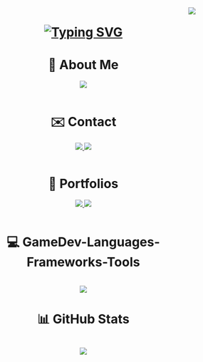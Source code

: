 <img align="right" src="https://komarev.com/ghpvc/?username=PedroVillasBoas&color=blue" />

<h1 align="center">
    <a href="https://git.io/typing-svg"><img src="https://readme-typing-svg.herokuapp.com?font=Anonymous+Pro&size=35&duration=4000&pause=1000&center=true&vCenter=true&random=false&width=500&height=70&lines=Hello+There!%F0%9F%91%8B;I'm+Pedro+Vilas+B%C3%B4as!;Nice+to+have+you+here!" alt="Typing SVG" /></a>
</h1>

<h1 align="center">📜 About Me</h1>
<div align="center">
<img src="https://quotes-github-readme.vercel.app/api?quote=I%20would%20like%20to%20create%20new%20worlds%20for%20you,%20my%20little%20brother%20and%20I,%20so%20we%20can%20explore%20them%20together!&type=horizontal&theme=algolia">
</div>

</br>

<h1 align="center">✉️ Contact</h1>
<div align="center"> 
  <a href="mailto:phvb20@gmail.com">
    <img src="https://skillicons.dev/icons?i=gmail" />
  </a>
  <a href="https://www.linkedin.com/in/pedro-vilas-bôas/", target="_blank">
    <img src="https://skillicons.dev/icons?i=linkedin" />
  </a>
</div>

</br>

<h1 align="center">📁 Portfolios</h1>
<div align="center"> 
  <a href="https://pedrovilasboas.itch.io" target="_blank">
    <img src="https://img.shields.io/badge/Itch-%23FF0B34.svg?style=for-the-badge&logo=Itch.io&logoColor=white" />
  </a>
  <a href="https://pedrovillasboas.github.io/Portfolio-Pedro-Vilas-Boas/" target="_blank">
     <img src="https://img.shields.io/badge/Portfolio-FF5722?style=for-the-badge&logo=todoist&logoColor=white" /> 
  </a>
</div>

</br>

<h1 align="center">💻 GameDev-Languages-Frameworks-Tools</h1>
<br/>
<div align="center">
    <img src="https://skillicons.dev/icons?i=godot,unreal,unity,c,cs,cpp,py,js,ts,php,fastapi,spring,bootstrap,tailwind,jquery,postman,arduino,html,css,mysql,git,github&perline=11" />
</div>



<h1 align="center">📊 GitHub Stats</h1>
<br/>
<div align="center">
    <img src="https://github-readme-stats.vercel.app/api/top-langs/?username=PedroVillasBoas&theme=algolia&hide_border=true&include_all_commits=false&count_private=false&layout=compact" />
</div>
